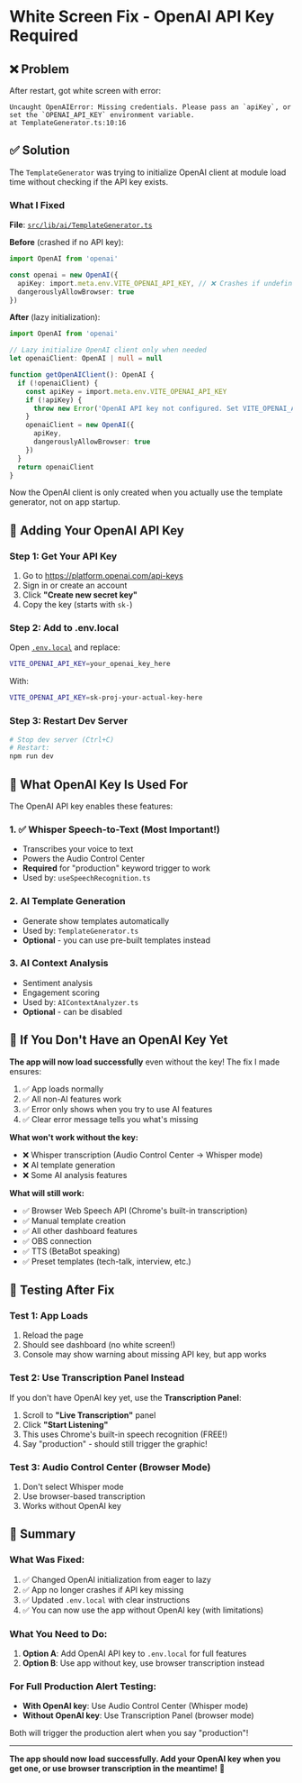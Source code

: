 # White Screen Fix - OpenAI API Key Required

## ❌ Problem

After restart, got white screen with error:
```
Uncaught OpenAIError: Missing credentials. Please pass an `apiKey`, or set the `OPENAI_API_KEY` environment variable.
at TemplateGenerator.ts:10:16
```

## ✅ Solution

The `TemplateGenerator` was trying to initialize OpenAI client at module load time without checking if the API key exists.

### What I Fixed

**File**: [`src/lib/ai/TemplateGenerator.ts`](file:///Users/ibrahim/Desktop/thelivestreamshow/src/lib/ai/TemplateGenerator.ts)

**Before** (crashed if no API key):
```typescript
import OpenAI from 'openai'

const openai = new OpenAI({
  apiKey: import.meta.env.VITE_OPENAI_API_KEY, // ❌ Crashes if undefined
  dangerouslyAllowBrowser: true
})
```

**After** (lazy initialization):
```typescript
import OpenAI from 'openai'

// Lazy initialize OpenAI client only when needed
let openaiClient: OpenAI | null = null

function getOpenAIClient(): OpenAI {
  if (!openaiClient) {
    const apiKey = import.meta.env.VITE_OPENAI_API_KEY
    if (!apiKey) {
      throw new Error('OpenAI API key not configured. Set VITE_OPENAI_API_KEY in .env.local')
    }
    openaiClient = new OpenAI({
      apiKey,
      dangerouslyAllowBrowser: true
    })
  }
  return openaiClient
}
```

Now the OpenAI client is only created when you actually use the template generator, not on app startup.

## 🔑 Adding Your OpenAI API Key

### Step 1: Get Your API Key

1. Go to https://platform.openai.com/api-keys
2. Sign in or create an account
3. Click **"Create new secret key"**
4. Copy the key (starts with `sk-`)

### Step 2: Add to .env.local

Open [`.env.local`](file:///Users/ibrahim/Desktop/thelivestreamshow/.env.local) and replace:
```bash
VITE_OPENAI_API_KEY=your_openai_key_here
```

With:
```bash
VITE_OPENAI_API_KEY=sk-proj-your-actual-key-here
```

### Step 3: Restart Dev Server

```bash
# Stop dev server (Ctrl+C)
# Restart:
npm run dev
```

## 🎯 What OpenAI Key Is Used For

The OpenAI API key enables these features:

### 1. ✅ Whisper Speech-to-Text (Most Important!)
- Transcribes your voice to text
- Powers the Audio Control Center
- **Required** for "production" keyword trigger to work
- Used by: `useSpeechRecognition.ts`

### 2. AI Template Generation
- Generate show templates automatically
- Used by: `TemplateGenerator.ts`
- **Optional** - you can use pre-built templates instead

### 3. AI Context Analysis
- Sentiment analysis
- Engagement scoring
- Used by: `AIContextAnalyzer.ts`
- **Optional** - can be disabled

## 🔧 If You Don't Have an OpenAI Key Yet

**The app will now load successfully** even without the key! The fix I made ensures:

1. ✅ App loads normally
2. ✅ All non-AI features work
3. ✅ Error only shows when you try to use AI features
4. ✅ Clear error message tells you what's missing

**What won't work without the key:**
- ❌ Whisper transcription (Audio Control Center → Whisper mode)
- ❌ AI template generation
- ❌ Some AI analysis features

**What will still work:**
- ✅ Browser Web Speech API (Chrome's built-in transcription)
- ✅ Manual template creation
- ✅ All other dashboard features
- ✅ OBS connection
- ✅ TTS (BetaBot speaking)
- ✅ Preset templates (tech-talk, interview, etc.)

## 🧪 Testing After Fix

### Test 1: App Loads
1. Reload the page
2. Should see dashboard (no white screen!)
3. Console may show warning about missing API key, but app works

### Test 2: Use Transcription Panel Instead
If you don't have OpenAI key yet, use the **Transcription Panel**:
1. Scroll to **"Live Transcription"** panel
2. Click **"Start Listening"**
3. This uses Chrome's built-in speech recognition (FREE!)
4. Say "production" - should still trigger the graphic!

### Test 3: Audio Control Center (Browser Mode)
1. Don't select Whisper mode
2. Use browser-based transcription
3. Works without OpenAI key

## 📝 Summary

### What Was Fixed:
1. ✅ Changed OpenAI initialization from eager to lazy
2. ✅ App no longer crashes if API key missing
3. ✅ Updated `.env.local` with clear instructions
4. ✅ You can now use the app without OpenAI key (with limitations)

### What You Need to Do:
1. **Option A**: Add OpenAI API key to `.env.local` for full features
2. **Option B**: Use app without key, use browser transcription instead

### For Full Production Alert Testing:
- **With OpenAI key**: Use Audio Control Center (Whisper mode)
- **Without OpenAI key**: Use Transcription Panel (browser mode)

Both will trigger the production alert when you say "production"!

---

**The app should now load successfully. Add your OpenAI key when you get one, or use browser transcription in the meantime!** 🎉

